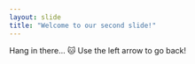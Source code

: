 ```yaml
---
layout: slide
title: "Welcome to our second slide!"
---
```

Hang in there... :cat:
Use the left arrow to go back!
